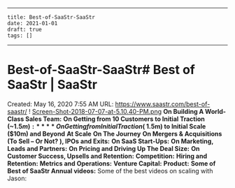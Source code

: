 
---
    title: Best-of-SaaStr-SaaStr
    date: 2021-01-01    
    draft: true
    tags: []
---
# Best-of-SaaStr-SaaStr# Best of SaaStr | SaaStr
Created: May 16, 2020 7:55 AM
URL: https://www.saastr.com/best-of-saastr/
!
[Screen-Shot-2018-07-07-at-5.10.40-PM.png](Best%20of%20SaaStr%20SaaStr%20264f220a259b4ecea923b56d23fd21b2/Screen-Shot-2018-07-07-at-5.10.40-PM.png)
**On Building A World-Class Sales Team:**
**On Getting from 10 Customers to Initial Traction (~$1.5m):**
**On Getting from Initial Traction (~$1.5m) to Initial Scale ($10m) and Beyond**
**At Scale**
**On The Journey**
**On Mergers & Acquisitions (To Sell – Or Not?
), IPOs and Exits:**
**On SaaS Start-Ups:**
**On Marketing, Leads and Partners:**
**On Pricing and Driving Up The Deal Size:**
**On Customer Success, Upsells and Retention:**
**Competition:**
**Hiring and Retention:**
**Metrics and Operations:**
**Venture Capital:**
**Product:**
**Some of Best of SaaStr Annual videos:**
Some of the best videos on scaling with Jason:
